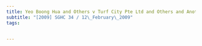 ```yaml
---
title: Yeo Boong Hua and Others v Turf City Pte Ltd and Others and Another Suit 
subtitle: "[2009] SGHC 34 / 12\_February\_2009"
tags:


---
```



